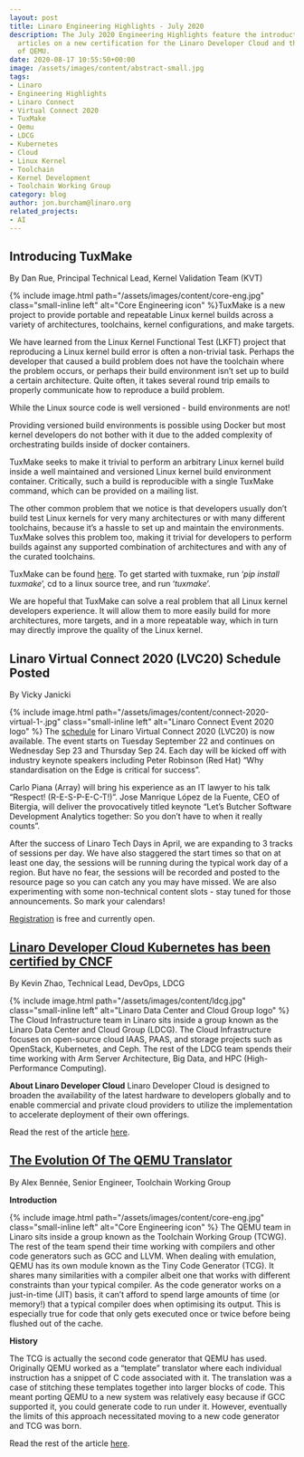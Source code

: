 ```yaml
---
layout: post
title: Linaro Engineering Highlights - July 2020
description: The July 2020 Engineering Highlights feature the introduction of TuxMake,
  articles on a new certification for the Linaro Developer Cloud and the evolution
  of QEMU.
date: 2020-08-17 10:55:50+00:00
image: /assets/images/content/abstract-small.jpg
tags:
- Linaro
- Engineering Highlights
- Linaro Connect
- Virtual Connect 2020
- TuxMake
- Qemu
- LDCG
- Kubernetes
- Cloud
- Linux Kernel
- Toolchain
- Kernel Development
- Toolchain Working Group
category: blog
author: jon.burcham@linaro.org
related_projects:
- AI
---
```


## Introducing TuxMake

By Dan Rue, Principal Technical Lead, Kernel Validation Team (KVT)

{% include image.html path="/assets/images/content/core-eng.jpg" class="small-inline left" alt="Core Engineering icon" %}TuxMake is a new project to provide portable and repeatable Linux kernel builds across a variety of architectures, toolchains, kernel configurations, and make targets.

We have learned from the Linux Kernel Functional Test (LKFT) project that reproducing a Linux kernel build error is often a non-trivial task. Perhaps the developer that caused a build problem does not have the toolchain where the problem occurs, or perhaps their build environment isn’t set up to build a certain architecture. Quite often, it takes several round trip emails to properly communicate how to reproduce a build problem.

While the Linux source code is well versioned - build environments are not!

Providing versioned build environments is possible using Docker but most kernel developers do not bother with it due to the added complexity of orchestrating builds inside of docker containers.

TuxMake seeks to make it trivial to perform an arbitrary Linux kernel build inside a well maintained and versioned Linux kernel build environment container. Critically, such a build is reproducible with a single TuxMake command, which can be provided on a mailing list.

The other common problem that we notice is that developers usually don’t build test Linux kernels for very many architectures or with many different toolchains, because it’s a hassle to set up and maintain the environments. TuxMake solves this problem too, making it trivial for developers to perform builds against any supported combination of architectures and with any of the curated toolchains.

TuxMake can be found [here](https://gitlab.com/Linaro/tuxmake). To get started with tuxmake, run ‘_pip install tuxmake_’, cd to a linux source tree, and run ‘_tuxmake_’.

We are hopeful that TuxMake can solve a real problem that all Linux kernel developers experience. It will allow them to more easily build for more architectures, more targets, and in a more repeatable way, which in turn may directly improve the quality of the Linux kernel.

## Linaro Virtual Connect 2020 (LVC20) Schedule Posted

By Vicky Janicki

{% include image.html path="/assets/images/content/connect-2020-virtual-1-.jpg" class="small-inline left" alt="Linaro Connect Event 2020 logo" %} The [schedule](https://lvc20.sched.com/?iframe=no) for Linaro Virtual Connect 2020 (LVC20) is now available. The event starts on Tuesday September 22 and continues on Wednesday Sep 23 and Thursday Sep 24. Each day will be kicked off with industry keynote speakers including Peter Robinson (Red Hat) “Why standardisation on the Edge is critical for success”.

Carlo Piana (Array) will bring his experience as an IT lawyer to his talk “Respect! (R-E-S-P-E-C-T!)”. Jose Manrique López de la Fuente, CEO of Bitergia, will deliver the provocatively titled keynote “Let’s Butcher Software Development Analytics together: So you don’t have to when it really counts”.

After the success of Linaro Tech Days in April, we are expanding to 3 tracks of sessions per day. We have also staggered the start times so that on at least one day, the sessions will be running during the typical work day of a region. But have no fear, the sessions will be recorded and posted to the resource page so you can catch any you may have missed. We are also experimenting with some non-technical content slots - stay tuned for those announcements. So mark your calendars!

[Registration](https://www.eventbrite.co.uk/e/linaro-virtual-connect-2020-tickets-112995398278) is free and currently open.

## [Linaro Developer Cloud Kubernetes has been certified by CNCF](https://www.linaro.org/blog/linaro-developer-cloud-kubernetes-as-a-service/)

By Kevin Zhao, Technical Lead, DevOps, LDCG

{% include image.html path="/assets/images/content/ldcg.jpg" class="small-inline left" alt="Linaro Data Center and Cloud Group logo" %} The Cloud Infrastructure team in Linaro sits inside a group known as the Linaro Data Center and Cloud Group (LDCG). The Cloud Infrastructure focuses on open-source cloud IAAS, PAAS, and storage projects such as OpenStack, Kubernetes, and Ceph. The rest of the LDCG team spends their time working with Arm Server Architecture, Big Data, and HPC (High-Performance Computing).

**About Linaro Developer Cloud** Linaro Developer Cloud is designed to broaden the availability of the latest hardware to developers globally and to enable commercial and private cloud providers to utilize the implementation to accelerate deployment of their own offerings.

Read the rest of the article [here](https://www.linaro.org/blog/linaro-developer-cloud-kubernetes-as-a-service/).

## [The Evolution Of The QEMU Translator](https://www.linaro.org/blog/the-evolution-of-the-qemu-translator/)

By Alex Bennée, Senior Engineer, Toolchain Working Group

**Introduction**

{% include image.html path="/assets/images/content/core-eng.jpg" class="small-inline left" alt="Core Engineering icon" %} The QEMU team in Linaro sits inside a group known as the Toolchain Working Group (TCWG). The rest of the team spend their time working with compilers and other code generators such as GCC and LLVM. When dealing with emulation, QEMU has its own module known as the Tiny Code Generator (TCG). It shares many similarities with a compiler albeit one that works with different constraints than your typical compiler. As the code generator works on a just-in-time (JIT) basis, it can’t afford to spend large amounts of time (or memory!) that a typical compiler does when optimising its output. This is especially true for code that only gets executed once or twice before being flushed out of the cache.

**History**

The TCG is actually the second code generator that QEMU has used. Originally QEMU worked as a “template” translator where each individual instruction has a snippet of C code associated with it. The translation was a case of stitching these templates together into larger blocks of code. This meant porting QEMU to a new system was relatively easy because if GCC supported it, you could generate code to run under it. However, eventually the limits of this approach necessitated moving to a new code generator and TCG was born.

Read the rest of the article [here](https://www.linaro.org/blog/the-evolution-of-the-qemu-translator/).